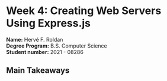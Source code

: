 # Week 4: Creating Web Servers Using Express.js

**Name:** Hervé F. Roldan <br/>
**Degree Program:** B.S. Computer Science <br/>
**Student number:** 2021 - 08286 <br/>

## Main Takeaways